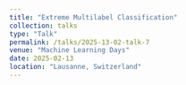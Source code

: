 ```yaml
---
title: "Extreme Multilabel Classification"
collection: talks
type: "Talk"
permalink: /talks/2025-13-02-talk-7
venue: "Machine Learning Days"
date: 2025-02-13
location: "Lausanne, Switzerland"
---
```

